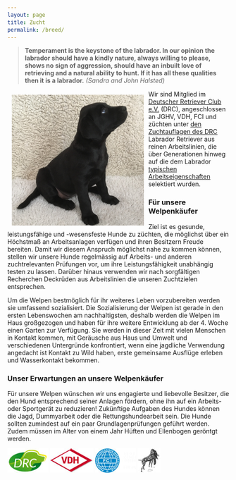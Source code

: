 ```yaml
---
layout: page
title: Zucht
permalink: /breed/
---
```


> **Temperament is the keystone of the labrador. In our opinion the labrador should have a kindly nature, always willing to please, shows no sign of aggression, should have an inbuilt love of retrieving and a natural ability to hunt. If it has all these qualities then it is a labrador.** 
> *(Sandra and John Halsted)*
>


<img src="/assets/Reggae-welpe.jpg" width="300px" style="float: left;margin: 2%;" title="Baby Reggae, by Stefan Hübner">
Wir sind Mitglied im <a href="https://drc.de/" target="_blank">Deutscher Retriever Club e.V.</a> (DRC), angeschlossen an JGHV, VDH, FCI und züchten unter <a href="https://drc.de/zucht/zucht/ordnungen-vorschriften" target="_blank">den Zuchtauflagen des DRC</a> Labrador Retriever aus reinen Arbeitslinien, die über Generationen hinweg auf die dem Labrador <a href="https://drc.de/retrieverrassen/labrador-retriever/beschreibung" target="_blank">typischen Arbeitseigenschaften</a> selektiert wurden.

<h3>Für unsere Welpenkäufer</h3>
Ziel ist es gesunde, leistungsfähige und -wesensfeste Hunde zu züchten, die möglichst über ein Höchstmaß an Arbeitsanlagen verfügen und ihren Besitzern Freude bereiten. Damit wir diesem Anspruch möglichst nahe zu kommen können, stellen wir unsere Hunde regelmässig auf Arbeits- und anderen zuchtrelevanten Prüfungen vor, um ihre Leistungsfähigkeit unabhängig testen zu lassen. Darüber hinaus verwenden wir nach sorgfältigen Recherchen Deckrüden aus Arbeitslinien die unseren Zuchtzielen entsprechen.

Um die Welpen bestmöglich für ihr weiteres Leben vorzubereiten werden sie umfassend sozialisiert. Die Sozialisierung der Welpen ist gerade in den ersten Lebenswochen am nachhaltigsten, deshalb werden die Welpen im Haus großgezogen und haben für ihre weitere Entwicklung ab der 4. Woche einen Garten zur Verfügung. Sie werden in dieser Zeit mit vielen Menschen in Kontakt kommen, mit Geräusche aus Haus und Umwelt und verschiedenen Untergründe konfrontiert, wenn eine jagdliche Verwendung angedacht ist Kontakt zu Wild haben, erste gemeinsame Ausflüge erleben und Wasserkontakt bekommen.

<h3>Unser Erwartungen an unsere Welpenkäufer</h3>
Für unsere Welpen wünschen wir uns engagierte und liebevolle Besitzer, die den Hund entsprechend seiner Anlagen fördern, ohne ihn auf ein Arbeits- oder Sportgerät zu reduzieren! Zukünftige Aufgaben des Hundes können die Jagd, Dummyarbeit oder die Rettungshundearbeit sein. Die Hunde sollten zumindest auf ein paar Grundlagenprüfungen geführt werden. Zudem müssen im Alter von einem Jahr Hüften und Ellenbogen geröntgt werden.




<img src="/assets/logo-drc.jpg"> <img src="/assets/logo-vdh.jpg"> <img src="/assets/logo-fci.jpg"> <img src="/assets/logo-jghv.jpg">
